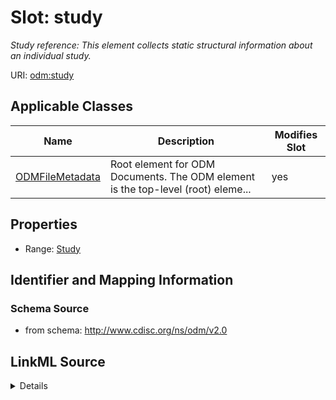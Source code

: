 # Slot: study


_Study reference: This element collects static structural information about an individual study._



URI: [odm:study](http://www.cdisc.org/ns/odm/v2.0/study)



<!-- no inheritance hierarchy -->




## Applicable Classes

| Name | Description | Modifies Slot |
| --- | --- | --- |
[ODMFileMetadata](ODMFileMetadata.md) | Root element for ODM Documents. The ODM element is the top-level (root) eleme... |  yes  |







## Properties

* Range: [Study](Study.md)





## Identifier and Mapping Information







### Schema Source


* from schema: http://www.cdisc.org/ns/odm/v2.0




## LinkML Source

<details>
```yaml
name: study
description: 'Study reference: This element collects static structural information
  about an individual study.'
from_schema: http://www.cdisc.org/ns/odm/v2.0
rank: 1000
identifier: false
alias: study
domain_of:
- ODMFileMetadata
range: Study

```
</details>
